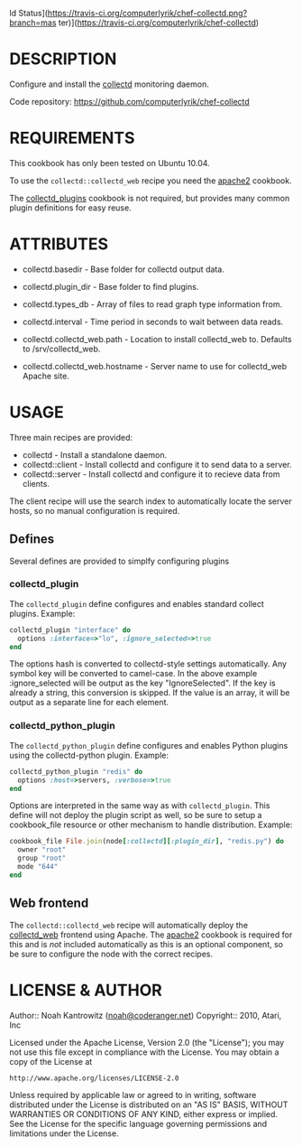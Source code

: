 ld Status](https://travis-ci.org/computerlyrik/chef-collectd.png?branch=mas
ter)](https://travis-ci.org/computerlyrik/chef-collectd)

# DESCRIPTION #

Configure and install the [collectd](http://collectd.org/) monitoring daemon.

Code repository: https://github.com/computerlyrik/chef-collectd

# REQUIREMENTS #

This cookbook has only been tested on Ubuntu 10.04.

To use the `collectd::collectd_web` recipe you need the [apache2](https://github.com/opscode/cookbooks/tree/master/apache2) cookbook.

The [collectd_plugins](#) cookbook is not required, but provides many common plugin definitions for easy reuse.

# ATTRIBUTES #

* collectd.basedir - Base folder for collectd output data.
* collectd.plugin_dir - Base folder to find plugins.
* collectd.types_db - Array of files to read graph type information from.
* collectd.interval - Time period in seconds to wait between data reads.

* collectd.collectd_web.path - Location to install collectd_web to. Defaults to /srv/collectd_web.
* collectd.collectd_web.hostname - Server name to use for collectd_web Apache site.

# USAGE #

Three main recipes are provided:

* collectd - Install a standalone daemon.
* collectd::client - Install collectd and configure it to send data to a server.
* collectd::server - Install collectd and configure it to recieve data from clients.

The client recipe will use the search index to automatically locate the server hosts, so no manual configuration is required.

## Defines ##

Several defines are provided to simplfy configuring plugins

### collectd_plugin ###

The `collectd_plugin` define configures and enables standard collect plugins. Example:

```ruby
collectd_plugin "interface" do
  options :interface=>"lo", :ignore_selected=>true
end
```

The options hash is converted to collectd-style settings automatically. Any symbol key will be converted to camel-case. In the above example :ignore_selected will be output as the
key "IgnoreSelected". If the key is already a string, this conversion is skipped. If the value is an array, it will be output as a separate line for each element.

### collectd_python_plugin ###

The `collectd_python_plugin` define configures and enables Python plugins using the collectd-python plugin. Example:

```ruby
collectd_python_plugin "redis" do
  options :host=>servers, :verbose=>true
end
```

Options are interpreted in the same way as with `collectd_plugin`. This define will not deploy the plugin script as well, so be sure to setup a cookbook_file resource
or other mechanism to handle distribution. Example:

```ruby
cookbook_file File.join(node[:collectd][:plugin_dir], "redis.py") do
  owner "root"
  group "root"
  mode "644"
end
```

## Web frontend ##

The `collectd::collectd_web` recipe will automatically deploy the [collectd_web](https://github.com/httpdss/collectd-web) frontend using Apache. The 
[apache2](https://github.com/opscode/cookbooks/tree/master/apache2) cookbook is required for this and is *not* included automatically as this is an optional
component, so be sure to configure the node with the correct recipes.

# LICENSE & AUTHOR #

Author:: Noah Kantrowitz (<noah@coderanger.net>)
Copyright:: 2010, Atari, Inc

Licensed under the Apache License, Version 2.0 (the "License");
you may not use this file except in compliance with the License.
You may obtain a copy of the License at

    http://www.apache.org/licenses/LICENSE-2.0

Unless required by applicable law or agreed to in writing, software
distributed under the License is distributed on an "AS IS" BASIS,
WITHOUT WARRANTIES OR CONDITIONS OF ANY KIND, either express or implied.
See the License for the specific language governing permissions and
limitations under the License.

